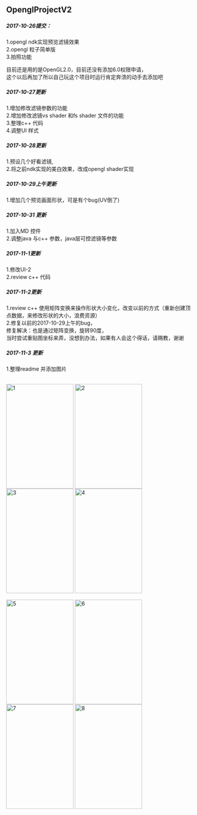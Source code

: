 ## OpenglProjectV2<br>
##### 2017-10-26提交： <br>
1.opengl ndk实现预览滤镜效果 <br>
2.opengl 粒子简单版 <br>
3.拍照功能 <br>

目前还是用的是OpenGL2.0，目前还没有添加6.0权限申请，<br>
这个以后再加了所以自己玩这个项目时运行肯定奔溃的动手去添加吧<br>

##### 2017-10-27更新

1.增加修改滤镜参数的功能 <br>
2.增加修改滤镜vs shader 和fs shader 文件的功能 <br>
3.整理c++ 代码<br>
4.调整UI 样式 <br>



##### 2017-10-28更新

1.预设几个好看滤镜, <br>
2.将之前ndk实现的美白效果，改成opengl shader实现 <br>

##### 2017-10-29上午更新 <br>
1.增加几个预览画面形状，可是有个bug(UV倒了) <br>

##### 2017-10-31 更新<br>
1.加入MD 控件 <br>
2.调整java 与c++ 参数，java层可控滤镜等参数 <br>

##### 2017-11-1更新<br>
1.修改UI-2 <br>
2.review c++ 代码 <br>

##### 2017-11-2更新 <br>
1.review c++ 使用矩阵变换来操作形状大小变化，改变以前的方式（重新创建顶点数据，来修改形状的大小，浪费资源） <br>
2.修复以前的2017-10-29上午的bug， <br>
 修复解决：也是通过矩阵变换，旋转90度， <br>
 当时尝试重贴图坐标来弄，没想到办法，如果有人会这个得话，请赐教，谢谢 <br>
 
 ##### 2017-11-3 更新
 1.整理readme 并添加图片 


<br>
<div>
 <img src="https://github.com/TGSen/OpenglProjectV2/blob/master/openglcamera/captures/Screenshot_2017-11-02-23-13-55.png?raw=true" width = "180" height = "280" alt="1" align=center /> 
 <img src="https://github.com/TGSen/OpenglProjectV2/blob/master/openglcamera/captures/Screenshot_2017-11-02-23-14-31.png?raw=true" width = "180" height = "280" alt="2" align=center />

 <img src="https://github.com/TGSen/OpenglProjectV2/blob/master/openglcamera/captures/Screenshot_2017-11-02-23-14-41.png?raw=true" width = "180" height = "280" alt="3" align=center /> 
 <img src="https://github.com/TGSen/OpenglProjectV2/blob/master/openglcamera/captures/Screenshot_2017-11-02-23-15-04.png?raw=true" width = "180" height = "280" alt="4" align=center />
 
</div>
<br>
<div>
<img src="https://github.com/TGSen/OpenglProjectV2/blob/master/openglcamera/captures/Screenshot_2017-11-02-23-15-37.png?raw=true" width = "180" height = "280" alt="5" align=center /> 
 <img src="https://github.com/TGSen/OpenglProjectV2/blob/master/openglcamera/captures/Screenshot_2017-11-02-23-15-59.png" width = "180" height = "280" alt="6" align=center />
 <img src="https://github.com/TGSen/OpenglProjectV2/blob/master/openglcamera/captures/Screenshot_2017-11-02-23-16-19.png?raw=true" width = "180" height = "280" alt="7" align=center /> 
 <img src="https://github.com/TGSen/OpenglProjectV2/blob/master/openglcamera/captures/Screenshot_2017-11-02-23-16-37.png" width = "180" height = "280" alt="8" align=center />
 
</div>
 

